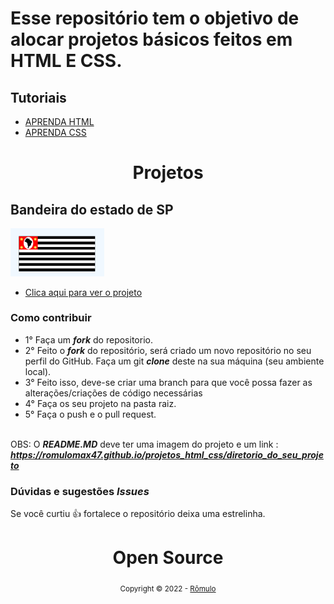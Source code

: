 # Esse repositório tem o objetivo de alocar projetos básicos feitos em HTML E CSS.

## Tutoriais
- [APRENDA HTML](https://www.w3schools.com/html/default.asp)
- [APRENDA CSS](https://www.w3schools.com/css/default.asp)


<h1 style='text-align: center;'>Projetos</h1>

<div>
   <h2>Bandeira do estado de SP</h2>
  
 <img src='./bandeiraDoEstadoSP/img/projeto.png' width = '150px'>

- [Clica aqui para ver o projeto](https://romulomax47.github.io/projetos_html_css/bandeiraDoEstadoSP)
</div>


### Como contribuir
- 1° Faça um ***fork*** do repositorio. 
- 2° Feito o ***fork*** do repositório, será criado um novo repositório no seu perfil do GitHub. Faça um git ***clone*** deste na sua máquina (seu ambiente local).
- 3° Feito isso, deve-se criar uma branch para que você possa fazer as alterações/criações de código necessárias
- 4° Faça os seu projeto na pasta raiz.
- 5° Faça o push e o pull request.
<br><br>

OBS: O ***README.MD*** deve ter uma imagem do projeto e um link : ***https://romulomax47.github.io/projetos_html_css/diretorio_do_seu_projeto***

###  Dúvidas e sugestões ***Issues*** 

Se você curtiu 👍 fortalece o repositório deixa uma estrelinha. 

<div style='text-align: center;'>
  <h1>Open Source</h1>
  <sub>Copyright © 2022 - <a href="https://github.com/romulomax47">Rômulo</sub></a>
</div>
